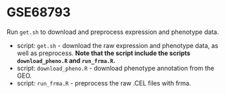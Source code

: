 # GSE68793

Run `get.sh` to download and preprocess expression and phenotype data.

- script: `get.sh` - download the raw expression and phenotype data, as well as preprocess. **Note that the script include the scripts `download_pheno.R` and `run_frma.R`.**
- script: `download_pheno.R` - download phenotype annotation from the GEO.
- script: `run_frma.R` - preprocess the raw .CEL files with frma.
